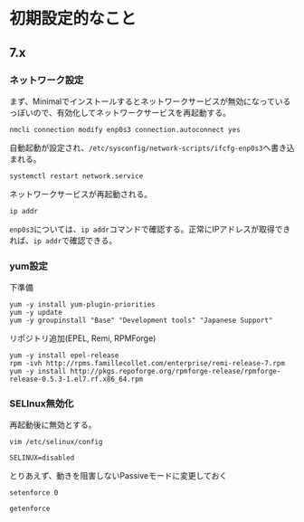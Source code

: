 # 初期設定的なこと

## 7.x

### ネットワーク設定

まず、Minimalでインストールするとネットワークサービスが無効になっているっぽいので、有効化してネットワークサービスを再起動する。

    nmcli connection modify enp0s3 connection.autoconnect yes

自動起動が設定され、```/etc/sysconfig/network-scripts/ifcfg-enp0s3```へ書き込まれる。

    systemctl restart network.service

ネットワークサービスが再起動される。

    ip addr

```enp0s3```については、```ip addr```コマンドで確認する。正常にIPアドレスが取得できれば、```ip addr```で確認できる。

### yum設定

下準備

    yum -y install yum-plugin-priorities
    yum -y update
    yum -y groupinstall "Base" "Development tools" "Japanese Support"

リポジトリ追加(EPEL, Remi, RPMForge)

    yum -y install epel-release
    rpm -ivh http://rpms.famillecollet.com/enterprise/remi-release-7.rpm
    yum -y install http://pkgs.repoforge.org/rpmforge-release/rpmforge-release-0.5.3-1.el7.rf.x86_64.rpm

### SELInux無効化

再起動後に無効とする。

    vim /etc/selinux/config
    
    SELINUX=disabled

とりあえず、動きを阻害しないPassiveモードに変更しておく

    setenforce 0
    
    getenforce

